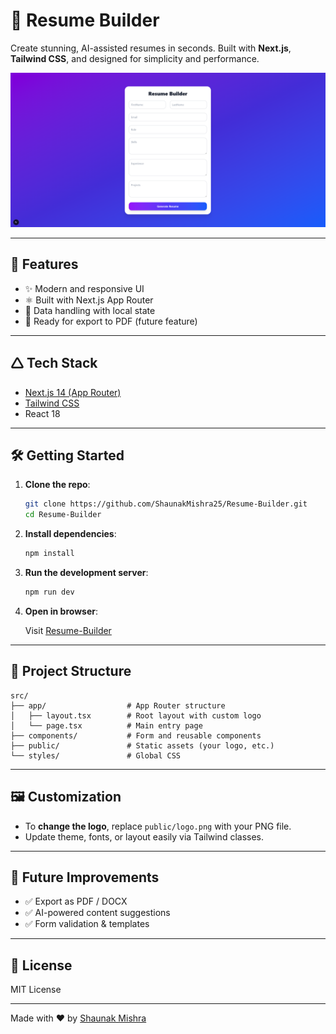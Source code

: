 # 📝 Resume Builder

Create stunning, AI-assisted resumes in seconds. Built with **Next.js**, **Tailwind CSS**, and designed for simplicity and performance.

![App Screenshot](./public/image.png)

---

## 🚀 Features

- ✨ Modern and responsive UI  
- ⚛️ Built with Next.js App Router  
- 📂 Data handling with local state  
- 📄 Ready for export to PDF (future feature)

---

## 🛆 Tech Stack

- [Next.js 14 (App Router)](https://nextjs.org/)
- [Tailwind CSS](https://tailwindcss.com/)
- React 18

---

## 🛠️ Getting Started

1. **Clone the repo**:

   ```bash
   git clone https://github.com/ShaunakMishra25/Resume-Builder.git
   cd Resume-Builder
   ```

2. **Install dependencies**:

   ```bash
   npm install
   ```

3. **Run the development server**:

   ```bash
   npm run dev
   ```

4. **Open in browser**:

   Visit [Resume-Builder](https://resume-builder-tau-cyan.vercel.app)

---

## 📁 Project Structure

```
src/
├── app/                  # App Router structure
│   ├── layout.tsx        # Root layout with custom logo
│   └── page.tsx          # Main entry page
├── components/           # Form and reusable components
├── public/               # Static assets (your logo, etc.)
└── styles/               # Global CSS
```

---

## 🖼️ Customization

- To **change the logo**, replace `public/logo.png` with your PNG file.
- Update theme, fonts, or layout easily via Tailwind classes.

---

## 🧠 Future Improvements

- ✅ Export as PDF / DOCX
- ✅ AI-powered content suggestions
- ✅ Form validation & templates

---

## 📄 License

MIT License

---

Made with ❤️ by [Shaunak Mishra](https://github.com/ShaunakMishra25)
